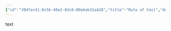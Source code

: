 ```yaml
---
{"id":"3947ec41-8c5b-40e2-83c6-00e6ab32a428","title":"Rule of Cool","description":"Rule of Cool house rule description.","publish":true,"date_created":"Monday, April 22nd 2024, 10:43:22 pm","date_modified":"Friday, April 26th 2024, 11:23:01 pm","editing_lock":false,"live_preview":true,"cssclasses":["mado-heading"],"PassFrontmatter":true}
---
```



text
